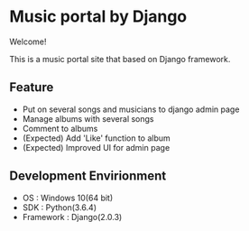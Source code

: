 # Music portal by Django
Welcome!

This is a music portal site that based on Django framework.

## Feature
- Put on several songs and musicians to django admin page
- Manage albums with several songs
- Comment to albums
- (Expected) Add 'Like' function to album
- (Expected) Improved UI for admin page

## Development Envirionment
- OS : Windows 10(64 bit)
- SDK : Python(3.6.4)
- Framework : Django(2.0.3)
